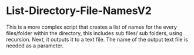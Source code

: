 # List-Directory-File-NamesV2
This is a more complex script that creates a list of names for the every files/folder within the directory, this includes sub files/ sub folders, using recursion. Next, it outputs it to a text file. The name of the output text file is needed as a parameter.
